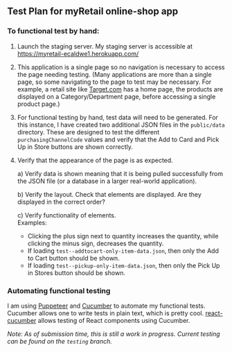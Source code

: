 ## Test Plan for myRetail online-shop app

### To functional test by hand:
1) Launch the staging server. My staging server is accessible at https://myretail-ecaldwe1.herokuapp.com/

2) This application is a single page so no navigation is necessary to access the page needing testing. (Many applications are more than a single page, so some navigating to the page to test may be necessary. For example, a retail site like [Target.com](https://www.target.com/) has a home page, the products are displayed on a Category/Department page, before accessing a single product page.)

3) For functional testing by hand, test data will need to be generated. For this instance, I have created two additional JSON files in the `public/data` directory. These are designed to test the different `purchasingChannelCode` values and verify that the Add to Card and Pick Up in Store buttons are shown correctly.

4) Verify that the appearance of the page is as expected.

   a) Verify data is shown meaning that it is being pulled successfully from the JSON file (or a database in a larger real-world application).

   b) Verify the layout. Check that elements are displayed.
   Are they displayed in the correct order?

   c) Verify functionality of elements.  
   Examples:
    - Clicking the plus sign next to quantity increases the quantity, while clicking the minus sign, decreases the quantity.
    - If loading `test--addtocart-only-item-data.json`, then only the Add to Cart button should be shown.
    - If loading `test--pickup-only-item-data.json`, then only the Pick Up in Stores button should be shown.





### Automating functional testing

I am using [Puppeteer](https://github.com/GoogleChrome/puppeteer) and [Cucumber](docs.cucumber.io/guides/) to automate my functional tests. Cucumber allows one to write tests in plain text, which is pretty cool. [react-cucumber](https://github.com/pzavolinsky/react-cucumber) allows testing of React components using Cucumber. 

_Note: As of submission time, this is still a work in progress. Current testing can be found on the `testing` branch._
